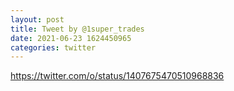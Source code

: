 ```yaml
--- 
layout: post 
title: Tweet by @1super_trades 
date: 2021-06-23 1624450965 
categories: twitter 
--- 
```

https://twitter.com/o/status/1407675470510968836